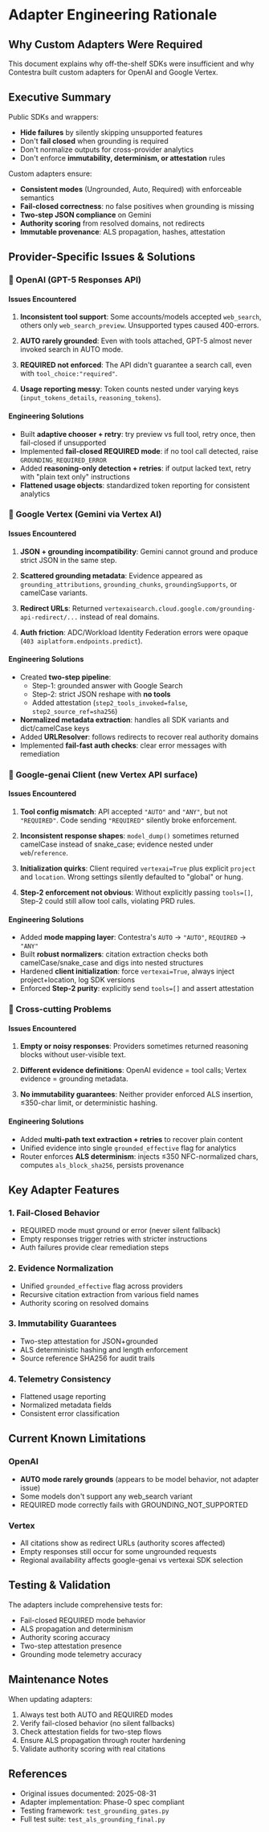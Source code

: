 # Adapter Engineering Rationale

## Why Custom Adapters Were Required

This document explains why off-the-shelf SDKs were insufficient and why Contestra built custom adapters for OpenAI and Google Vertex.

## Executive Summary

Public SDKs and wrappers:
- **Hide failures** by silently skipping unsupported features
- Don't **fail closed** when grounding is required
- Don't normalize outputs for cross-provider analytics
- Don't enforce **immutability, determinism, or attestation** rules

Custom adapters ensure:
- **Consistent modes** (Ungrounded, Auto, Required) with enforceable semantics
- **Fail-closed correctness**: no false positives when grounding is missing
- **Two-step JSON compliance** on Gemini
- **Authority scoring** from resolved domains, not redirects
- **Immutable provenance**: ALS propagation, hashes, attestation

## Provider-Specific Issues & Solutions

### 🔴 OpenAI (GPT-5 Responses API)

#### Issues Encountered
1. **Inconsistent tool support**: Some accounts/models accepted `web_search`, others only `web_search_preview`. Unsupported types caused 400-errors.

2. **AUTO rarely grounded**: Even with tools attached, GPT-5 almost never invoked search in AUTO mode.

3. **REQUIRED not enforced**: The API didn't guarantee a search call, even with `tool_choice:"required"`.

4. **Usage reporting messy**: Token counts nested under varying keys (`input_tokens_details`, `reasoning_tokens`).

#### Engineering Solutions
- Built **adaptive chooser + retry**: try preview vs full tool, retry once, then fail-closed if unsupported
- Implemented **fail-closed REQUIRED mode**: if no tool call detected, raise `GROUNDING_REQUIRED_ERROR`
- Added **reasoning-only detection + retries**: if output lacked text, retry with "plain text only" instructions
- **Flattened usage objects**: standardized token reporting for consistent analytics

### 🔴 Google Vertex (Gemini via Vertex AI)

#### Issues Encountered
1. **JSON + grounding incompatibility**: Gemini cannot ground and produce strict JSON in the same step.

2. **Scattered grounding metadata**: Evidence appeared as `grounding_attributions`, `grounding_chunks`, `groundingSupports`, or camelCase variants.

3. **Redirect URLs**: Returned `vertexaisearch.cloud.google.com/grounding-api-redirect/...` instead of real domains.

4. **Auth friction**: ADC/Workload Identity Federation errors were opaque (`403 aiplatform.endpoints.predict`).

#### Engineering Solutions
- Created **two-step pipeline**: 
  - Step-1: grounded answer with Google Search
  - Step-2: strict JSON reshape with **no tools**
  - Added attestation (`step2_tools_invoked=false`, `step2_source_ref=sha256`)
- **Normalized metadata extraction**: handles all SDK variants and dict/camelCase keys
- Added **URLResolver**: follows redirects to recover real authority domains
- Implemented **fail-fast auth checks**: clear error messages with remediation

### 🔴 Google-genai Client (new Vertex API surface)

#### Issues Encountered
1. **Tool config mismatch**: API accepted `"AUTO"` and `"ANY"`, but not `"REQUIRED"`. Code sending `"REQUIRED"` silently broke enforcement.

2. **Inconsistent response shapes**: `model_dump()` sometimes returned camelCase instead of snake_case; evidence nested under `web`/`reference`.

3. **Initialization quirks**: Client required `vertexai=True` plus explicit `project` and `location`. Wrong settings silently defaulted to "global" or hung.

4. **Step-2 enforcement not obvious**: Without explicitly passing `tools=[]`, Step-2 could still allow tool calls, violating PRD rules.

#### Engineering Solutions
- Added **mode mapping layer**: Contestra's `AUTO` → `"AUTO"`, `REQUIRED` → `"ANY"`
- Built **robust normalizers**: citation extraction checks both camelCase/snake_case and digs into nested structures
- Hardened **client initialization**: force `vertexai=True`, always inject project+location, log SDK versions
- Enforced **Step-2 purity**: explicitly send `tools=[]` and assert attestation

### 🔴 Cross-cutting Problems

#### Issues Encountered
1. **Empty or noisy responses**: Providers sometimes returned reasoning blocks without user-visible text.

2. **Different evidence definitions**: OpenAI evidence = tool calls; Vertex evidence = grounding metadata.

3. **No immutability guarantees**: Neither provider enforced ALS insertion, ≤350-char limit, or deterministic hashing.

#### Engineering Solutions
- Added **multi-path text extraction + retries** to recover plain content
- Unified evidence into single `grounded_effective` flag for analytics
- Router enforces **ALS determinism**: injects ≤350 NFC-normalized chars, computes `als_block_sha256`, persists provenance

## Key Adapter Features

### 1. Fail-Closed Behavior
- REQUIRED mode must ground or error (never silent fallback)
- Empty responses trigger retries with stricter instructions
- Auth failures provide clear remediation steps

### 2. Evidence Normalization
- Unified `grounded_effective` flag across providers
- Recursive citation extraction from various field names
- Authority scoring on resolved domains

### 3. Immutability Guarantees
- Two-step attestation for JSON+grounded
- ALS deterministic hashing and length enforcement
- Source reference SHA256 for audit trails

### 4. Telemetry Consistency
- Flattened usage reporting
- Normalized metadata fields
- Consistent error classification

## Current Known Limitations

### OpenAI
- **AUTO mode rarely grounds** (appears to be model behavior, not adapter issue)
- Some models don't support any web_search variant
- REQUIRED mode correctly fails with GROUNDING_NOT_SUPPORTED

### Vertex
- All citations show as redirect URLs (authority scores affected)
- Empty responses still occur for some ungrounded requests
- Regional availability affects google-genai vs vertexai SDK selection

## Testing & Validation

The adapters include comprehensive tests for:
- Fail-closed REQUIRED mode behavior
- ALS propagation and determinism
- Authority scoring accuracy
- Two-step attestation presence
- Grounding mode telemetry accuracy

## Maintenance Notes

When updating adapters:
1. Always test both AUTO and REQUIRED modes
2. Verify fail-closed behavior (no silent fallbacks)
3. Check attestation fields for two-step flows
4. Ensure ALS propagation through router hardening
5. Validate authority scoring with real citations

## References

- Original issues documented: 2025-08-31
- Adapter implementation: Phase-0 spec compliant
- Testing framework: `test_grounding_gates.py`
- Full test suite: `test_als_grounding_final.py`